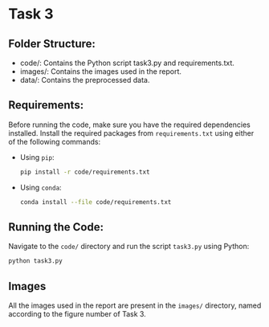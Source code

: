 # Task 3

## Folder Structure:

  - code/: Contains the Python script task3.py and requirements.txt.
  - images/: Contains the images used in the report.
  - data/: Contains the preprocessed data.

## Requirements:

Before running the code, make sure you have the required dependencies installed. Install the required packages from `requirements.txt` using either of the following commands:

   - Using `pip`:
     ```bash
     pip install -r code/requirements.txt
     ```

   - Using `conda`:
     ```bash
     conda install --file code/requirements.txt
     ```

## Running the Code:
Navigate to the `code/` directory and run the script `task3.py` using Python:

   ```bash
   python task3.py
   ```

## Images

All the images used in the report are present in the `images/` directory, named according to the figure number of Task 3.






